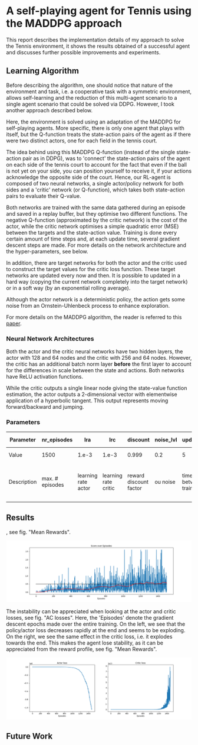 # A self-playing agent for Tennis using the MADDPG approach 

This report describes the implementation details of my approach to solve the Tennis environment, it shows the results obtained of a successful agent and discusses further possible improvements and experiments.

## Learning Algorithm

Before describing the algorithm, one should notice that nature of the environment and task, i.e. a cooperative task with a symmetric environment, allows self-learning and the reduction of this multi-agent scenario to a single agent scenario that could be solved via DDPG. However, I took another approach described below.

Here, the environment is solved using an adaptation of the MADDPG for self-playing agents. More specific, there is only one agent that plays with itself, but the Q-function treats the state-action pairs of the agent as if there were two distinct actors, one for each field in the tennis court. 

The idea behind using this MADDPG Q-function (instead of the single state-action pair as in DDPG), was to 'connect' the state-action pairs of the agent on each side of the tennis court to account for the fact that even if the ball is not yet on your side, you can position yourself to receive it, if your actions acknowledge the opposite side of the court. Hence, our RL-agent is composed of two neural networks, a single actor/policy network for both sides and a 'critic' network (or Q-function), which takes both state-action pairs to evaluate their Q-value. 

Both networks are trained with the same data gathered during an episode and saved in a replay buffer, but they optimise two different functions. The negative Q-function (approximated by the critic network) is the cost of the actor, while the critic network optimises a simple quadratic error (MSE) between the targets and the state-action value. Training is done every certain amount of time steps and, at each update time, several gradient descent steps are made. For more details on the network architecture and the hyper-parameters, see below.

In addition, there are target networks for both the actor and the critic used to construct the target values for the critic loss function. These target networks are updated every now and then. It is possible to updated in a hard way (copying the current network completely into the target network) or in a soft way (by an exponential rolling average).

Although the actor network is a deterministic policy, the action gets some noise from an Ornstein-Uhlenbeck process to enhance exploration. 

For more details on the MADDPG algorithm, the reader is referred to this [paper](https://arxiv.org/pdf/1706.02275.pdf).

### Neural Network Architectures
Both the actor and the critic neural networks have two hidden layers, the actor with 128 and 64 nodes and the critic with 256 and 64 nodes. However, the critic has an additional batch norm layer **before** the first layer to account for the differences in scale between the state and actions. Both networks have ReLU activation functions. 

While the critic outputs a single linear node giving the state-value function estimation, the actor outputs a 2-dimensional vector with elementwise application of a hyperbolic tangent. This output represents moving forward/backward and jumping.

### Parameters

Parameter | nr_episodes | lra | lrc | discount | noise_lvl |update_steps | GD_steps | batch_size | tau | tau update_steps |
|---|---|---|---|---|---|---|---|---|---|---|
Value | 1500 | 1.e-3 | 1.e-3 | 0.999 | 0.2 |5 | 4 | 256 | 1.0 | 2x update_steps | 
Description | max. # episodes | learning rate actor | learning rate critic | reward discount factor | ou noise | time steps between training | nr. grad. desc. epochs | mini-batch | strength of target update (1 == hard) | time steps between target update |

## Results

, see fig. "Mean Rewards". 

![Mean Rewards](https://github.com/hcruiz/Tennis_Collaboration/blob/master/Scores.png "Mean Rewards")

The instability can be appreciated when looking at the actor and critic losses, see fig. "AC losses". Here, the 'Episodes' denote the gradient descent epochs made over the entire training. On the left, we see that the policy/actor loss decreases rapidly at the end and seems to be exploding. On the right, we see the same effect in the critic loss, i.e. it explodes towards the end. This makes the agent lose stability, as it can be appreciated from the reward profile, see fig. "Mean Rewards".

![AC losses](https://github.com/hcruiz/Tennis_Collaboration/blob/master/AC_loss.png "AC losses")

## Future Work
